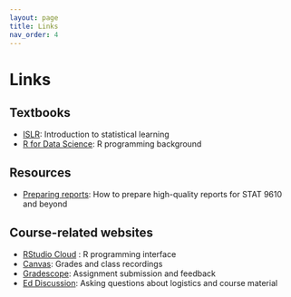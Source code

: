 ```yaml
---
layout: page
title: Links
nav_order: 4
---
```

# Links

## Textbooks

- [ISLR](https://hastie.su.domains/ISLR2/ISLRv2_website.pdf): Introduction to statistical learning
- [R for Data Science](https://r4ds.had.co.nz/): R programming background

## Resources

- [Preparing reports](https://stat-9610-fall-2022.github.io/assets/preparing-reports.pdf): How to prepare high-quality reports for STAT 9610 and beyond

## Course-related websites

- [RStudio Cloud](https://rstudio.cloud/spaces/262876/) : R programming interface
- [Canvas](https://canvas.upenn.edu/courses/1667343): Grades and class recordings
- [Gradescope](https://www.gradescope.com/courses/412090): Assignment submission and feedback
- [Ed Discussion](https://edstem.org/us/courses/24376/discussion/): Asking questions about logistics and course material